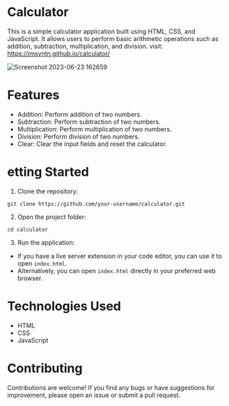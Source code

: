 # Calculator
This is a simple calculator application built using HTML, CSS, and JavaScript. It allows users to perform basic arithmetic operations such as addition, subtraction, multiplication, and division.
visit: https://imsyntn.github.io/calculator/

![Screenshot 2023-06-23 162659](https://github.com/imSyntn/calculator/assets/134107725/e009d8ff-c0fd-42c5-b2e6-ab48dc63c432)

# Features
* Addition: Perform addition of two numbers.
* Subtraction: Perform subtraction of two numbers.
* Multiplication: Perform multiplication of two numbers.
* Division: Perform division of two numbers.
* Clear: Clear the input fields and reset the calculator.

# etting Started
1. Clone the repository:
```
git clone https://github.com/your-username/calculator.git
```
2. Open the project folder:
```
cd calculator
```
3. Run the application:
* If you have a live server extension in your code editor, you can use it to open `index.html`.
* Alternatively, you can open `index.html` directly in your preferred web browser.

# Technologies Used
* HTML
* CSS
* JavaScript

# Contributing
Contributions are welcome! If you find any bugs or have suggestions for improvement, please open an issue or submit a pull request.
